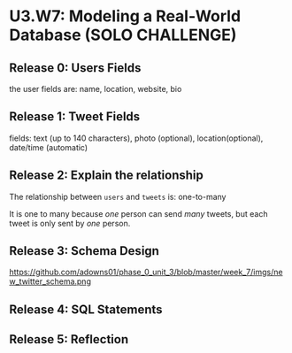# U3.W7: Modeling a Real-World Database (SOLO CHALLENGE)

## Release 0: Users Fields
<!-- Identify the fields Twitter collects data for -->
the user fields are: name, location, website, bio

## Release 1: Tweet Fields
<!-- Identify the fields Twitter uses to represent/display a tweet. What are you required or allowed to enter? -->
fields: text (up to 140 characters), photo (optional), location(optional), date/time (automatic) 

## Release 2: Explain the relationship
The relationship between `users` and `tweets` is: one-to-many
<!-- because... -->
It is one to many because *one* person can send *many* tweets, but each tweet is only sent by *one* person.

## Release 3: Schema Design
<!-- Include your image (inline) of your schema -->
https://github.com/adowns01/phase_0_unit_3/blob/master/week_7/imgs/new_twitter_schema.png

## Release 4: SQL Statements
<!-- Include your SQL Statements. How can you make markdown files show blocks of code? -->

## Release 5: Reflection
<!-- Be sure to add your reflection here!!! -->
